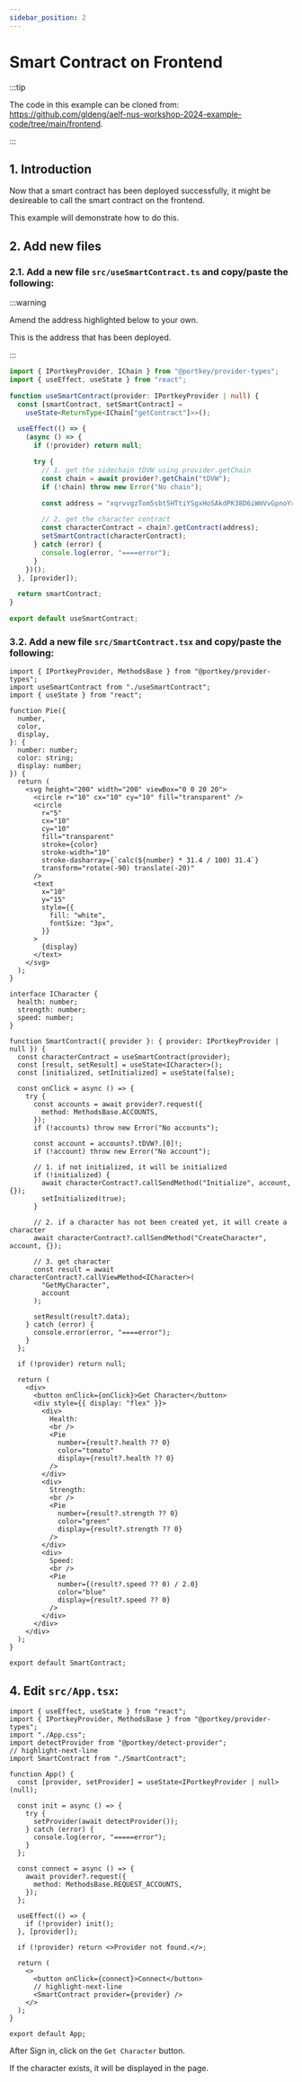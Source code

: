 ```yaml
---
sidebar_position: 2
---
```


# Smart Contract on Frontend

:::tip

The code in this example can be cloned from: https://github.com/gldeng/aelf-nus-workshop-2024-example-code/tree/main/frontend.

:::

## 1. Introduction

Now that a smart contract has been deployed successfully, it might be desireable to call the smart contract on the frontend.

This example will demonstrate how to do this.

## 2. Add new files

### 2.1. Add a new file `src/useSmartContract.ts` and copy/paste the following:

:::warning

Amend the address highlighted below to your own.

This is the address that has been deployed.

:::

```ts title="src/useSmartContract.ts" showLineNumbers
import { IPortkeyProvider, IChain } from "@portkey/provider-types";
import { useEffect, useState } from "react";

function useSmartContract(provider: IPortkeyProvider | null) {
  const [smartContract, setSmartContract] =
    useState<ReturnType<IChain["getContract"]>>();

  useEffect(() => {
    (async () => {
      if (!provider) return null;

      try {
        // 1. get the sidechain tDVW using provider.getChain
        const chain = await provider?.getChain("tDVW");
        if (!chain) throw new Error("No chain");

        const address = "xqrvvgzTom5sbt5HTtiYSgxHoSAkdPK38D6iWmVvGpnoYrv7P";

        // 2. get the character contract
        const characterContract = chain?.getContract(address);
        setSmartContract(characterContract);
      } catch (error) {
        console.log(error, "====error");
      }
    })();
  }, [provider]);

  return smartContract;
}

export default useSmartContract;
```

### 3.2. Add a new file `src/SmartContract.tsx` and copy/paste the following:

```tsx title="src/SmartContract.tsx" showLineNumbers
import { IPortkeyProvider, MethodsBase } from "@portkey/provider-types";
import useSmartContract from "./useSmartContract";
import { useState } from "react";

function Pie({
  number,
  color,
  display,
}: {
  number: number;
  color: string;
  display: number;
}) {
  return (
    <svg height="200" width="200" viewBox="0 0 20 20">
      <circle r="10" cx="10" cy="10" fill="transparent" />
      <circle
        r="5"
        cx="10"
        cy="10"
        fill="transparent"
        stroke={color}
        stroke-width="10"
        stroke-dasharray={`calc(${number} * 31.4 / 100) 31.4`}
        transform="rotate(-90) translate(-20)"
      />
      <text
        x="10"
        y="15"
        style={{
          fill: "white",
          fontSize: "3px",
        }}
      >
        {display}
      </text>
    </svg>
  );
}

interface ICharacter {
  health: number;
  strength: number;
  speed: number;
}

function SmartContract({ provider }: { provider: IPortkeyProvider | null }) {
  const characterContract = useSmartContract(provider);
  const [result, setResult] = useState<ICharacter>();
  const [initialized, setInitialized] = useState(false);

  const onClick = async () => {
    try {
      const accounts = await provider?.request({
        method: MethodsBase.ACCOUNTS,
      });
      if (!accounts) throw new Error("No accounts");

      const account = accounts?.tDVW?.[0]!;
      if (!account) throw new Error("No account");

      // 1. if not initialized, it will be initialized
      if (!initialized) {
        await characterContract?.callSendMethod("Initialize", account, {});
        setInitialized(true);
      }

      // 2. if a character has not been created yet, it will create a character
      await characterContract?.callSendMethod("CreateCharacter", account, {});

      // 3. get character
      const result = await characterContract?.callViewMethod<ICharacter>(
        "GetMyCharacter",
        account
      );

      setResult(result?.data);
    } catch (error) {
      console.error(error, "====error");
    }
  };

  if (!provider) return null;

  return (
    <div>
      <button onClick={onClick}>Get Character</button>
      <div style={{ display: "flex" }}>
        <div>
          Health:
          <br />
          <Pie
            number={result?.health ?? 0}
            color="tomato"
            display={result?.health ?? 0}
          />
        </div>
        <div>
          Strength:
          <br />
          <Pie
            number={result?.strength ?? 0}
            color="green"
            display={result?.strength ?? 0}
          />
        </div>
        <div>
          Speed:
          <br />
          <Pie
            number={(result?.speed ?? 0) / 2.0}
            color="blue"
            display={result?.speed ?? 0}
          />
        </div>
      </div>
    </div>
  );
}

export default SmartContract;
```

## 4. Edit `src/App.tsx`:

```tsx title="src/App.tsx" showLineNumbers
import { useEffect, useState } from "react";
import { IPortkeyProvider, MethodsBase } from "@portkey/provider-types";
import "./App.css";
import detectProvider from "@portkey/detect-provider";
// highlight-next-line
import SmartContract from "./SmartContract";

function App() {
  const [provider, setProvider] = useState<IPortkeyProvider | null>(null);

  const init = async () => {
    try {
      setProvider(await detectProvider());
    } catch (error) {
      console.log(error, "=====error");
    }
  };

  const connect = async () => {
    await provider?.request({
      method: MethodsBase.REQUEST_ACCOUNTS,
    });
  };

  useEffect(() => {
    if (!provider) init();
  }, [provider]);

  if (!provider) return <>Provider not found.</>;

  return (
    <>
      <button onClick={connect}>Connect</button>
      // highlight-next-line
      <SmartContract provider={provider} />
    </>
  );
}

export default App;
```

After Sign in, click on the `Get Character` button.

If the character exists, it will be displayed in the page.

